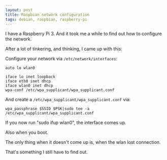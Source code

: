 ```yaml
---
layout: post
title: Raspbian network configuration
tags: debian, raspbian, raspberry-pi
---
```


I have a Raspberry Pi 3. And it took me a while to find out how to configure the network.

After a lot of tinkering, and thinking, I came up with this:

Configure your network via `/etc/network/interfaces`:

    auto lo wlan0

    iface lo inet loopback
    iface eth0 inet dhcp
    iface wlan0 inet dhcp
    wpa-conf /etc/wpa_supplicant/wpa_supplicant.conf

And create a `/etc/wpa_supplicant/wpa_supplicant.conf` via:

    wpa_passphrase $SSID $PSK|sudo tee -a /etc/wpa_supplicant/wpa_supplicant.conf

If you now run "sudo ifup wlan0", the interface comes up.

Also when you boot.

The only thing when it doesn't come up is, when the wlan lost connection.

That's something I still have to find out.
